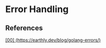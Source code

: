 # Error Handling

## References

[[00] (https://earthly.dev/blog/golang-errors/)](https://earthly.dev/blog/golang-errors/)
